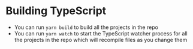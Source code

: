 # Building TypeScript

 - You can run `yarn build` to build all the projects in the repo
 - You can run `yarn watch` to start the TypeScript watcher process for all the projects in the repo which will recompile files as you change them